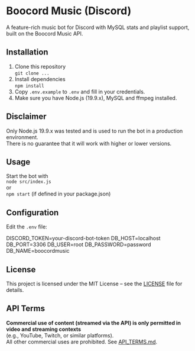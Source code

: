 # Boocord Music (Discord)

A feature-rich music bot for Discord with MySQL stats and playlist support, built on the Boocord Music API.

## Installation

1. Clone this repository  
   `git clone ...`
2. Install dependencies  
   `npm install`
3. Copy `.env.example` to `.env` and fill in your credentials.
4. Make sure you have Node.js (19.9.x), MySQL and ffmpeg installed.

## Disclaimer

Only Node.js 19.9.x was tested and is used to run the bot in a production environment.  
There is no guarantee that it will work with higher or lower versions.

## Usage

Start the bot with  
`node src/index.js`  
or  
`npm start` (if defined in your package.json)

## Configuration

Edit the `.env` file:

DISCORD_TOKEN=your-discord-bot-token
DB_HOST=localhost
DB_PORT=3306
DB_USER=root
DB_PASSWORD=password
DB_NAME=boocordmusic

## License

This project is licensed under the MIT License – see the [LICENSE](./LICENSE) file for details.

## API Terms

**Commercial use of content (streamed via the API) is only permitted in video and streaming contexts**  
(e.g., YouTube, Twitch, or similar platforms).  
All other commercial uses are prohibited. See [API_TERMS.md](./API_TERMS.md).